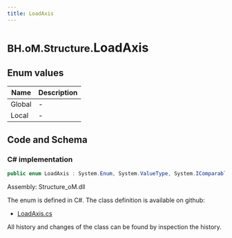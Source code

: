 ```yaml
---
title: LoadAxis
---
```


# <small>BH.oM.Structure.</small>**LoadAxis**



## Enum values

| Name            | Description                                                    |
|-----------------|----------------------------------------------------------------|
| Global |  -  |
| Local |  -  |


## Code and Schema

### C# implementation

``` C# title="C#"
public enum LoadAxis : System.Enum, System.ValueType, System.IComparable, System.ISpanFormattable, System.IFormattable, System.IConvertible
```

Assembly: Structure_oM.dll

The enum is defined in C#. The class definition is available on github:

- [LoadAxis.cs](https://github.com/BHoM/BHoM/blob/develop/Structure_oM/Loads\Enums\LoadAxis.cs)

All history and changes of the class can be found by inspection the history.
